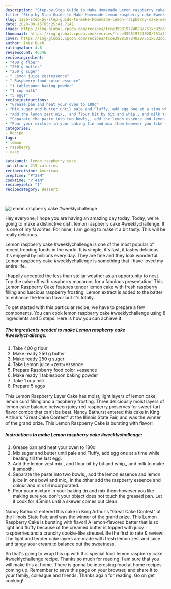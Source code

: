 ```yaml
---
description: "Step-by-Step Guide to Make Homemade Lemon raspberry cake #weeklychallenge"
title: "Step-by-Step Guide to Make Homemade Lemon raspberry cake #weeklychallenge"
slug: 1226-step-by-step-guide-to-make-homemade-lemon-raspberry-cake-weeklychallenge
date: 2020-09-15T05:25:41.714Z
image: https://img-global.cpcdn.com/recipes/fcce399819724028/751x532cq70/lemon-raspberry-cake-weeklychallenge-recipe-main-photo.jpg
thumbnail: https://img-global.cpcdn.com/recipes/fcce399819724028/751x532cq70/lemon-raspberry-cake-weeklychallenge-recipe-main-photo.jpg
cover: https://img-global.cpcdn.com/recipes/fcce399819724028/751x532cq70/lemon-raspberry-cake-weeklychallenge-recipe-main-photo.jpg
author: Inez Bush
ratingvalue: 4.6
reviewcount: 46346
recipeingredient:
- "400 g flour"
- "250 g butter"
- "250 g suger"
- " Lemon juice zestessence"
- " Raspberry food color essence"
- "1 tablespoon baking powder"
- "1 cup milk"
- "5 eggs"
recipeinstructions:
- "Grease pan and heat your oven to 180d"
- "Mix suger and butter until pale and Fluffy, add egg one at a time while beating till the last egg."
- "Add the lemon zest mix,, and flour bit by bit and whip,, and milk to make it smooth."
- "Separate the paste into two bowls,, add the lemon essence and lemon juice in one bowl and mix,, in the other add the raspberry essence and colour and mix till incorporated."
- "Pour your mixture in your baking tin and mix them however you like making sure you don&#39;t your object does not touch the greased pan. Let it cook for 45mins until a skewer comes out clean"
categories:
- Recipe
tags:
- lemon
- raspberry
- cake

katakunci: lemon raspberry cake 
nutrition: 215 calories
recipecuisine: American
preptime: "PT37M"
cooktime: "PT41M"
recipeyield: "1"
recipecategory: Dessert

---
```



![Lemon raspberry cake #weeklychallenge](https://img-global.cpcdn.com/recipes/fcce399819724028/751x532cq70/lemon-raspberry-cake-weeklychallenge-recipe-main-photo.jpg)

Hey everyone, I hope you are having an amazing day today. Today, we're going to make a distinctive dish, lemon raspberry cake #weeklychallenge. It is one of my favorites. For mine, I am going to make it a bit tasty. This will be really delicious.

Lemon raspberry cake #weeklychallenge is one of the most popular of recent trending foods in the world. It is simple, it's fast, it tastes delicious. It's enjoyed by millions every day. They are fine and they look wonderful. Lemon raspberry cake #weeklychallenge is something that I have loved my entire life.

I happily accepted the less than stellar weather as an opportunity to nest. Top the cake off with raspberry macarons for a fabulous presentation! This Lemon Raspberry Cake features tender lemon cake with fresh raspberry filling and luscious raspberry frosting. Lemon extract is added to the batter to enhance the lemon flavor but it&#39;s totally.


To get started with this particular recipe, we have to prepare a few components. You can cook lemon raspberry cake #weeklychallenge using 8 ingredients and 5 steps. Here is how you can achieve it.

<!--inarticleads1-->

##### The ingredients needed to make Lemon raspberry cake #weeklychallenge:

1. Take 400 g flour
1. Make ready 250 g butter
1. Make ready 250 g suger
1. Take  Lemon juice +zest+essence
1. Prepare  Raspberry food color +essence
1. Make ready 1 tablespoon baking powder
1. Take 1 cup milk
1. Prepare 5 eggs


This Lemon Raspberry Layer Cake has moist, light layers of lemon cake, lemon curd filling and a raspberry frosting. Three deliciously moist layers of lemon cake balance between juicy red raspberry preserves for sweet-tart flavor combo that can&#39;t be beat. Nancy Bathurst entered this cake in King Arthur&#39;s &#34;Great Cake Contest&#34; at the Illinois State Fair, and was the winner of the grand prize. This Lemon Raspberry Cake is bursting with flavor! 

<!--inarticleads2-->

##### Instructions to make Lemon raspberry cake #weeklychallenge:

1. Grease pan and heat your oven to 180d
1. Mix suger and butter until pale and Fluffy, add egg one at a time while beating till the last egg.
1. Add the lemon zest mix,, and flour bit by bit and whip,, and milk to make it smooth.
1. Separate the paste into two bowls,, add the lemon essence and lemon juice in one bowl and mix,, in the other add the raspberry essence and colour and mix till incorporated.
1. Pour your mixture in your baking tin and mix them however you like making sure you don&#39;t your object does not touch the greased pan. Let it cook for 45mins until a skewer comes out clean


Nancy Bathurst entered this cake in King Arthur&#39;s &#34;Great Cake Contest&#34; at the Illinois State Fair, and was the winner of the grand prize. This Lemon Raspberry Cake is bursting with flavor! A lemon-flavored batter that is so light and fluffy because of the creamed butter is topped with juicy raspberries and a crunchy cookie-like streusel. Be the first to rate &amp; review! The light and tender cake layers are made with fresh lemon zest and juice and tangy sour cream to balance out the sweetness. 

So that's going to wrap this up with this special food lemon raspberry cake #weeklychallenge recipe. Thanks so much for reading. I am sure that you will make this at home. There is gonna be interesting food at home recipes coming up. Remember to save this page on your browser, and share it to your family, colleague and friends. Thanks again for reading. Go on get cooking!
